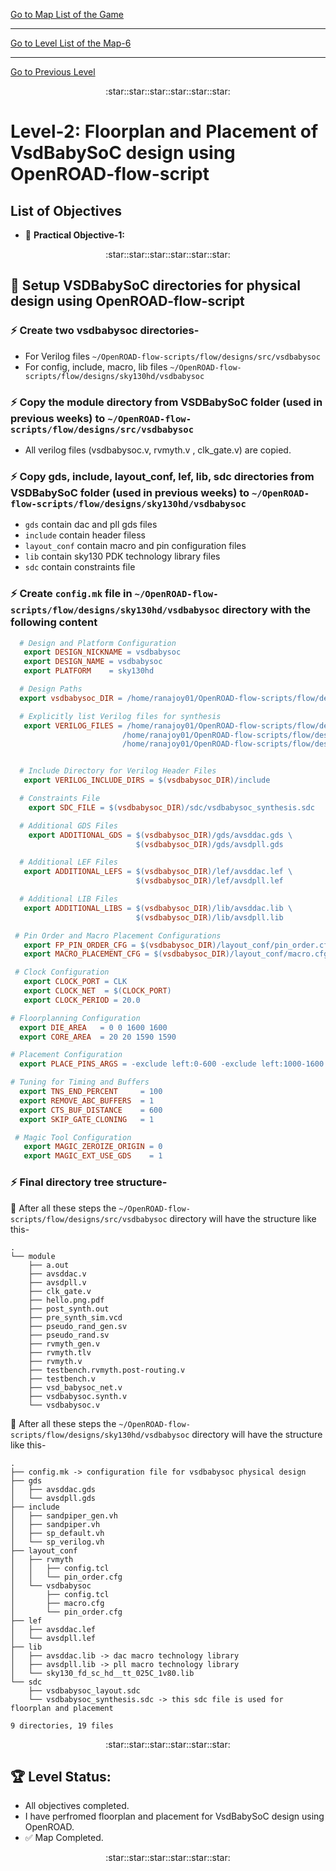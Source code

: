[Go to Map List of the Game](https://github.com/Ranajoy01/Map_List_Path_to_silicon_RISC_V_SoC_Tapeout_game)

---

[Go to Level List of the Map-6](https://github.com/Ranajoy01/Map_6_Path_to_silicon_RISC_V_SoC_Tapeout_game)

---

[Go to Previous Level](../Level_1/readme.md)

<div align="center">:star::star::star::star::star::star:</div> 

# Level-2: Floorplan and Placement of VsdBabySoC design using OpenROAD-flow-script

## List of Objectives

- :microscope: <b>Practical Objective-1:</b> []()
  
 <div align="center">:star::star::star::star::star::star:</div> 

## :microscope: Setup VSDBabySoC directories for physical design using OpenROAD-flow-script
### :zap: Create two vsdbabysoc directories-
- For Verilog files `~/OpenROAD-flow-scripts/flow/designs/src/vsdbabysoc`
- For config, include, macro, lib files `~/OpenROAD-flow-scripts/flow/designs/sky130hd/vsdbabysoc`

### :zap: Copy the module  directory from VSDBabySoC folder (used in previous weeks) to `~/OpenROAD-flow-scripts/flow/designs/src/vsdbabysoc`
- All verilog files (vsdbabysoc.v, rvmyth.v , clk_gate.v) are copied.

### :zap: Copy gds,  include,  layout_conf,  lef,  lib,  sdc directories from VSDBabySoC folder (used in previous weeks) to `~/OpenROAD-flow-scripts/flow/designs/sky130hd/vsdbabysoc`
- `gds` contain dac and pll gds files
- `include` contain header filess
- `layout_conf` contain macro and pin configuration files
- `lib` contain  sky130 PDK technology library files
- `sdc` contain constraints file

### :zap: Create `config.mk` file in `~/OpenROAD-flow-scripts/flow/designs/sky130hd/vsdbabysoc` directory with the following content
```mk
  # Design and Platform Configuration
   export DESIGN_NICKNAME = vsdbabysoc
   export DESIGN_NAME = vsdbabysoc
   export PLATFORM    = sky130hd

  # Design Paths
  export vsdbabysoc_DIR = /home/ranajoy01/OpenROAD-flow-scripts/flow/designs/sky130hd/$(DESIGN_NICKNAME)

  # Explicitly list Verilog files for synthesis
   export VERILOG_FILES = /home/ranajoy01/OpenROAD-flow-scripts/flow/designs/src/vsdbabysoc/module/vsdbabysoc.v \
                         /home/ranajoy01/OpenROAD-flow-scripts/flow/designs/src/vsdbabysoc/module/rvmyth.v \
                         /home/ranajoy01/OpenROAD-flow-scripts/flow/designs/src/vsdbabysoc/module/clk_gate.v


  # Include Directory for Verilog Header Files
   export VERILOG_INCLUDE_DIRS = $(vsdbabysoc_DIR)/include

  # Constraints File
    export SDC_FILE = $(vsdbabysoc_DIR)/sdc/vsdbabysoc_synthesis.sdc

  # Additional GDS Files
    export ADDITIONAL_GDS = $(vsdbabysoc_DIR)/gds/avsddac.gds \
                            $(vsdbabysoc_DIR)/gds/avsdpll.gds

  # Additional LEF Files
   export ADDITIONAL_LEFS = $(vsdbabysoc_DIR)/lef/avsddac.lef \
                            $(vsdbabysoc_DIR)/lef/avsdpll.lef

  # Additional LIB Files
   export ADDITIONAL_LIBS = $(vsdbabysoc_DIR)/lib/avsddac.lib \
                            $(vsdbabysoc_DIR)/lib/avsdpll.lib

 # Pin Order and Macro Placement Configurations
   export FP_PIN_ORDER_CFG = $(vsdbabysoc_DIR)/layout_conf/pin_order.cfg
   export MACRO_PLACEMENT_CFG = $(vsdbabysoc_DIR)/layout_conf/macro.cfg

 # Clock Configuration
   export CLOCK_PORT = CLK
   export CLOCK_NET  = $(CLOCK_PORT)
   export CLOCK_PERIOD = 20.0

# Floorplanning Configuration
  export DIE_AREA   = 0 0 1600 1600
  export CORE_AREA  = 20 20 1590 1590

# Placement Configuration
  export PLACE_PINS_ARGS = -exclude left:0-600 -exclude left:1000-1600 -exclude right:* -exclude top:* -exclude bottom:*

# Tuning for Timing and Buffers
  export TNS_END_PERCENT     = 100
  export REMOVE_ABC_BUFFERS  = 1
  export CTS_BUF_DISTANCE    = 600
  export SKIP_GATE_CLONING   = 1

 # Magic Tool Configuration
   export MAGIC_ZEROIZE_ORIGIN = 0
   export MAGIC_EXT_USE_GDS    = 1
```

### :zap: Final directory tree structure-

:100: After all these steps the `~/OpenROAD-flow-scripts/flow/designs/src/vsdbabysoc` directory will have the structure like this-
```
.
└── module
    ├── a.out
    ├── avsddac.v
    ├── avsdpll.v
    ├── clk_gate.v
    ├── hello.png.pdf
    ├── post_synth.out
    ├── pre_synth_sim.vcd
    ├── pseudo_rand_gen.sv
    ├── pseudo_rand.sv
    ├── rvmyth_gen.v
    ├── rvmyth.tlv
    ├── rvmyth.v
    ├── testbench.rvmyth.post-routing.v
    ├── testbench.v
    ├── vsd_babysoc_net.v
    ├── vsdbabysoc.synth.v
    └── vsdbabysoc.v

```
:100: After all these steps the `~/OpenROAD-flow-scripts/flow/designs/sky130hd/vsdbabysoc` directory will have the structure like this-
```
.
├── config.mk -> configuration file for vsdbabysoc physical design
├── gds
│   ├── avsddac.gds
│   └── avsdpll.gds
├── include
│   ├── sandpiper_gen.vh
│   ├── sandpiper.vh
│   ├── sp_default.vh
│   └── sp_verilog.vh
├── layout_conf
│   ├── rvmyth
│   │   ├── config.tcl
│   │   └── pin_order.cfg
│   └── vsdbabysoc
│       ├── config.tcl
│       ├── macro.cfg
│       └── pin_order.cfg
├── lef
│   ├── avsddac.lef
│   └── avsdpll.lef
├── lib
│   ├── avsddac.lib -> dac macro technology library
│   ├── avsdpll.lib -> pll macro technology library
│   └── sky130_fd_sc_hd__tt_025C_1v80.lib
└── sdc
    ├── vsdbabysoc_layout.sdc
    └── vsdbabysoc_synthesis.sdc -> this sdc file is used for floorplan and placement

9 directories, 19 files

```


 <div align="center">:star::star::star::star::star::star:</div> 

 ## :trophy: Level Status: 

- All objectives completed.
- I have perfromed floorplan and placement for VsdBabySoC design using OpenROAD.
- :white_check_mark: Map Completed.
  
<div align="center">:star::star::star::star::star::star:</div> 


